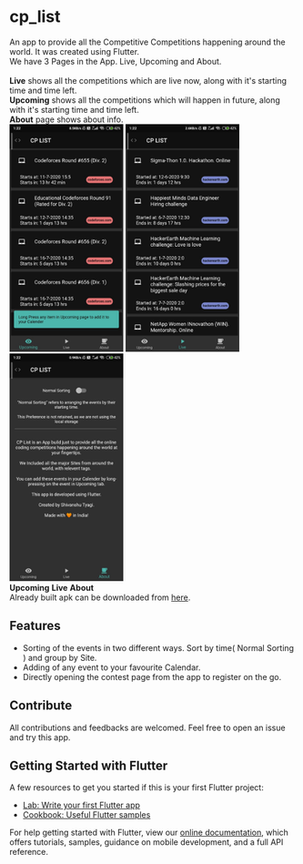 # cp_list

An app to provide all the Competitive Competitions happening around the world. It was created using Flutter.\
We have 3 Pages in the App. Live, Upcoming and About.\
\
__Live__ shows all the competitions which are live now, along with it's starting time and time left.\
__Upcoming__ shows all the competitions which will happen in future, along with it's starting time and time left.\
__About__ page shows about info.\
<img src="/upcoming.jpg" width="200">  <img src="/live.jpg" width="200">  <img src="/about.jpg" width="200"> \
__Upcoming__          __Live__          __About__ \
Already built apk can be downloaded from [here](https://bit.ly/Cp-LiS).

## Features
* Sorting of the events in two different ways. Sort by time( Normal Sorting ) and group by Site.
* Adding of any event to your favourite Calendar.
* Directly opening the contest page from the app to register on the go.

## Contribute
All contributions and feedbacks are welcomed. Feel free to open an issue and try this app.

## Getting Started with Flutter
A few resources to get you started if this is your first Flutter project:

- [Lab: Write your first Flutter app](https://flutter.dev/docs/get-started/codelab)
- [Cookbook: Useful Flutter samples](https://flutter.dev/docs/cookbook)

For help getting started with Flutter, view our
[online documentation](https://flutter.dev/docs), which offers tutorials,
samples, guidance on mobile development, and a full API reference.
